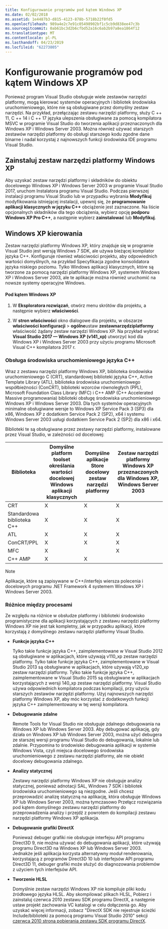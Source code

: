 ```yaml
---
title: Konfigurowanie programów pod kątem Windows XP
ms.date: 02/02/2018
ms.assetid: 1e4487b3-d815-4123-878b-5718b22f0fd5
ms.openlocfilehash: 989a4e2c7e91c05498902bf1c5cb9d838ee47c3b
ms.sourcegitcommit: 0ab61bc3d2b6cfbd52a16c6ab2b97a8ea1864f12
ms.translationtype: MT
ms.contentlocale: pl-PL
ms.lasthandoff: 04/23/2019
ms.locfileid: "62273805"
---
```

# <a name="configuring-programs-for-windows-xp"></a>Konfigurowanie programów pod kątem Windows XP

Ponieważ program Visual Studio obsługuje wiele zestawów narzędzi platformy, mogą kierować systemów operacyjnych i bibliotek środowiska uruchomieniowego, które nie są obsługiwane przez domyślny zestaw narzędzi. Na przykład, przełączając zestawu narzędzi platformy, służy C ++ 11, C ++ 14 i C ++ 17 języka ulepszenia obsługiwane za pomocą kompilatora MSVC w programie Visual Studio do tworzenia aplikacji przeznaczonych dla Windows XP i Windows Server 2003. Można również używać starszych zestawów narzędzi platformy do obsługi starszego kodu zgodne dane binarne i nadal korzystaj z najnowszych funkcji środowiska IDE programu Visual Studio.

## <a name="install-the-windows-xp-platform-toolset"></a>Zainstaluj zestaw narzędzi platformy Windows XP

Aby uzyskać zestaw narzędzi platformy i składników do obiektu docelowego Windows XP i Windows Server 2003 w programie Visual Studio 2017, uruchom Instalatora programu Visual Studio. Podczas pierwszej instalacji programu Visual Studio lub w przypadku wybrania **Modyfikuj** modyfikowania istniejącej instalacji, upewnij się, że **programowanie aplikacji klasycznych w języku C++** obciążenie jest zaznaczone. Na liście opcjonalnych składników dla tego obciążenia, wybierz opcję **podporu Windows XP Pro C++**, a następnie wybierz **zainstalować** lub **Modyfikuj**.

## <a name="windows-xp-targeting-experience"></a>Windows XP kierowania

Zestaw narzędzi platformy Windows XP, który znajduje się w programie Visual Studio jest wersją Windows 7 SDK, ale używa bieżącej kompilator języka C++. Konfiguruje również właściwości projektu, aby odpowiednich wartości domyślnych, na przykład Specyfikacja zgodne konsolidatora języka niskiego poziomu. Tylko Windows aplikacji klasycznych, które są tworzone za pomocą narzędzi platformy Windows XP, systemem Windows XP i Windows Server 2003, ale te aplikacje można również uruchomić na nowsze systemy operacyjne Windows.

#### <a name="to-target-windows-xp"></a>Pod kątem Windows XP

1. W **Eksploratora rozwiązań**, otwórz menu skrótów dla projektu, a następnie wybierz **właściwości**.

1. W **stron właściwości** okno dialogowe dla projektu, w obszarze **właściwości konfiguracji** > **ogólne**ustaw **zestawnarzędziplatformy** właściwość żądany zestaw narzędzi Windows XP. Na przykład wybrać **Visual Studio 2017 — Windows XP (v141_xp)** utworzyć kod dla Windows XP i Windows Server 2003 przy użyciu programu Microsoft Visual C++ kompilatora 2017 r.

### <a name="c-runtime-support"></a>Obsługa środowiska uruchomieniowego języka C++

Wraz z zestawu narzędzi platformy Windows XP, biblioteka środowiska uruchomieniowego C (CRT), standardowej biblioteki języka C++, Active Template Library (ATL), biblioteka środowiska uruchomieniowego współbieżności (ConCRT), biblioteki wzorców równoległych (PPL), Microsoft Foundation Class Library (MFC) i C++ AMP (C++ Accelerated Massive programowania) biblioteki obsługę środowiska uruchomieniowego Windows XP i Windows Server 2003. Dla tych systemów operacyjnych minimalne obsługiwane wersje to Windows XP Service Pack 3 (SP3) dla x86, Windows XP z dodatkiem Service Pack 2 (SP2), x64 i systemu Windows Server 2003 usługi dodatkiem Service Pack 2 (SP2) dla x86 i x64.

Biblioteki te są obsługiwane przez zestawy narzędzi platformy, instalowane przez Visual Studio, w zależności od docelowej:

|Biblioteka|Domyślne platform toolset określania wartości docelowej Windows aplikacji klasycznych|Domyślne aplikacje Store docelowy zestaw narzędzi platformy|Zestaw narzędzi platformy Windows XP przeznaczonych dla Windows XP, Windows Server 2003|
|---|---|---|---|
|CRT|X|X|X|
|Standardowa biblioteka C++|X|X|X|
|ATL|X|X|X|
|ConCRT/PPL|X|X|X|
|MFC|X||X|
|C++ AMP|X|X||

> [!NOTE]
> Aplikacje, które są zapisywane w C++/interfejs wiersza polecenia i docelowych programu .NET Framework 4 systemem Windows XP i Windows Server 2003.

### <a name="differences-between-the-toolsets"></a>Różnice między procesami

Ze względu na różnice w obsłudze platformy i biblioteki środowisko programistyczne dla aplikacji korzystających z zestawu narzędzi platformy Windows XP nie jest tak kompletny, jak w przypadku aplikacji, które korzystają z domyślnego zestawu narzędzi platformy Visual Studio.

- **Funkcje języka C++**

   Tylko takie funkcje języka C++, zaimplementowane w Visual Studio 2012 są obsługiwane w aplikacjach, które używają v110\_xp zestaw narzędzi platformy. Tylko takie funkcje języka C++, zaimplementowane w Visual Studio 2013 są obsługiwane w aplikacjach, które używają v120\_xp zestaw narzędzi platformy. Tylko takie funkcje języka C++, zaimplementowane w Visual Studio 2015 są obsługiwane w aplikacjach korzystających z wersji 140\_xp zestaw narzędzi platformy. Visual Studio używa odpowiednich kompilatora podczas kompilacji, przy użyciu starszych zestawów narzędzi platformy. Użyj najnowszych narzędzi platformy Windows XP, aby móc korzystać z dodatkowych funkcji języka C++ zaimplementowany w tej wersji kompilatora.

- **Debugowanie zdalne**

   Remote Tools for Visual Studio nie obsługuje zdalnego debugowania na Windows XP lub Windows Server 2003. Aby debugować aplikację, gdy działa on Windows XP lub Windows Server 2003, można użyć debugera ze starszej wersji programu Visual Studio do debugowania, lokalnie lub zdalnie. Przypomina to środowisko debugowania aplikacji w systemie Windows Vista, czyli miejsca docelowego środowiska uruchomieniowego z zestawu narzędzi platformy, ale nie obiekt docelowy debugowania zdalnego.

- **Analizy statycznej**

   Zestawy narzędzi platformy Windows XP nie obsługuje analizy statycznej, ponieważ adnotacji SAL, Windows 7 SDK i bibliotek środowiska uruchomieniowego są niezgodne. Jeśli chcesz przeprowadzić analizę statyczną na aplikację, która obsługuje Windows XP lub Windows Server 2003, można tymczasowo Przełącz rozwiązania pod kątem domyślnego zestawu narzędzi platformy do przeprowadzenia analizy i przejdź z powrotem do kompilacji zestawu narzędzi platformy Windows XP aplikacja.

- **Debugowanie grafiki DirectX**

   Ponieważ debuger grafiki nie obsługuje interfejsu API programu Direct3D 9, nie można używać do debugowania aplikacji, które używają programu Direct3D na Windows XP lub Windows Server 2003. Jednakże jeśli aplikacja korzysta alternatywny moduł renderowania, korzystającą z programów Direct3D 10 lub interfejsów API programu Direct3D 11, debuger grafiki może służyć do diagnozowania problemów z użyciem tych interfejsów API.

- **Tworzenie HLSL**

   Domyślnie zestaw narzędzi Windows XP nie kompiluje pliki kodu źródłowego języka HLSL. Aby skompilować plikach HLSL, Pobierz i zainstaluj czerwca 2010 zestawu SDK programu DirectX, a następnie ustaw projekt zachowania VC katalogi w celu dołączenia go. Aby uzyskać więcej informacji, zobacz "DirectX SDK nie rejestruje ścieżki Include/biblioteki za pomocą programu Visual Studio 2010" sekcji [czerwca 2010 strona pobierania zestawu SDK programu DirectX](http://www.microsoft.com/download/details.aspx?displaylang=en&id=6812).
